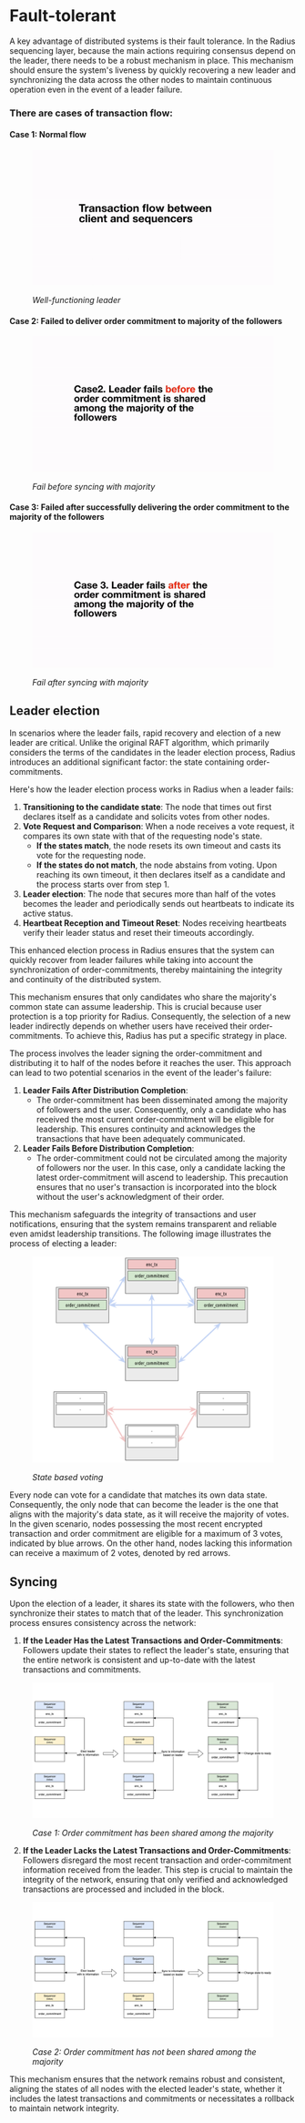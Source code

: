 # Fault-tolerant

A key advantage of distributed systems is their fault tolerance. In the Radius sequencing layer, because the main actions requiring consensus depend on the leader, there needs to be a robust mechanism in place. This mechanism should ensure the system's liveness by quickly recovering a new leader and synchronizing the data across the other nodes to maintain continuous operation even in the event of a leader failure.

### There are cases of transaction flow:

#### Case 1: Normal flow

<figure><img src="../../.gitbook/assets/normal.gif" alt=""><figcaption><p><em>Well-functioning leader</em></p></figcaption></figure>

#### Case 2: Failed to deliver order commitment to majority of the followers



<figure><img src="../../.gitbook/assets/fail1.gif" alt=""><figcaption><p><em>Fail before syncing with majority</em></p></figcaption></figure>

#### Case 3: Failed after successfully delivering the order commitment to the majority of the followers

<figure><img src="../../.gitbook/assets/fail2.gif" alt=""><figcaption><p><em>Fail after syncing with majority</em></p></figcaption></figure>

## Leader election <a href="#leader-election" id="leader-election"></a>

In scenarios where the leader fails, rapid recovery and election of a new leader are critical. Unlike the original RAFT algorithm, which primarily considers the terms of the candidates in the leader election process, Radius introduces an additional significant factor: the state containing order-commitments.

Here's how the leader election process works in Radius when a leader fails:

1. **Transitioning to the candidate state**: The node that times out first declares itself as a candidate and solicits votes from other nodes.
2. **Vote Request and Comparison**: When a node receives a vote request, it compares its own state with that of the requesting node's state.
   * **If the states match**, the node resets its own timeout and casts its vote for the requesting node.
   * **If the states do not match**, the node abstains from voting. Upon reaching its own timeout, it then declares itself as a candidate and the process starts over from step 1.
3. **Leader election**: The node that secures more than half of the votes becomes the leader and periodically sends out heartbeats to indicate its active status.
4. **Heartbeat Reception and Timeout Reset**: Nodes receiving heartbeats verify their leader status and reset their timeouts accordingly.

This enhanced election process in Radius ensures that the system can quickly recover from leader failures while taking into account the synchronization of order-commitments, thereby maintaining the integrity and continuity of the distributed system.

This mechanism ensures that only candidates who share the majority's common state can assume leadership. This is crucial because user protection is a top priority for Radius. Consequently, the selection of a new leader indirectly depends on whether users have received their order-commitments. To achieve this, Radius has put a specific strategy in place.

The process involves the leader signing the order-commitment and distributing it to half of the nodes before it reaches the user. This approach can lead to two potential scenarios in the event of the leader's failure:

1. **Leader Fails After Distribution Completion**:
   * The order-commitment has been disseminated among the majority of followers and the user. Consequently, only a candidate who has received the most current order-commitment will be eligible for leadership. This ensures continuity and acknowledges the transactions that have been adequately communicated.
2. **Leader Fails Before Distribution Completion**:
   * The order-commitment could not be circulated among the majority of followers nor the user. In this case, only a candidate lacking the latest order-commitment will ascend to leadership. This precaution ensures that no user's transaction is incorporated into the block without the user's acknowledgment of their order.

This mechanism safeguards the integrity of transactions and user notifications, ensuring that the system remains transparent and reliable even amidst leadership transitions. The following image illustrates the process of electing a leader:

<figure><img src="../../.gitbook/assets/Screenshot 2024-02-27 at 1.03.18 PM.png" alt=""><figcaption><p><em>State based voting</em></p></figcaption></figure>

Every node can vote for a candidate that matches its own data state. Consequently, the only node that can become the leader is the one that aligns with the majority's data state, as it will receive the majority of votes. In the given scenario, nodes possessing the most recent encrypted transaction and order commitment are eligible for a maximum of 3 votes, indicated by blue arrows. On the other hand, nodes lacking this information can receive a maximum of 2 votes, denoted by red arrows.

## Syncing

Upon the election of a leader, it shares its state with the followers, who then synchronize their states to match that of the leader. This synchronization process ensures consistency across the network:

1. **If the Leader Has the Latest Transactions and Order-Commitments**: Followers update their states to reflect the leader's state, ensuring that the entire network is consistent and up-to-date with the latest transactions and commitments.

<figure><img src="../../.gitbook/assets/2.001.png" alt=""><figcaption><p><em>Case 1: Order commitment has been shared among the majority</em></p></figcaption></figure>

2. **If the Leader Lacks the Latest Transactions and Order-Commitments**: Followers disregard the most recent transaction and order-commitment information received from the leader. This step is crucial to maintain the integrity of the network, ensuring that only verified and acknowledged transactions are processed and included in the block.

<figure><img src="../../.gitbook/assets/1.001.png" alt=""><figcaption><p><em>Case 2: Order commitment has not been shared among the majority</em></p></figcaption></figure>

This mechanism ensures that the network remains robust and consistent, aligning the states of all nodes with the elected leader's state, whether it includes the latest transactions and commitments or necessitates a rollback to maintain network integrity.

